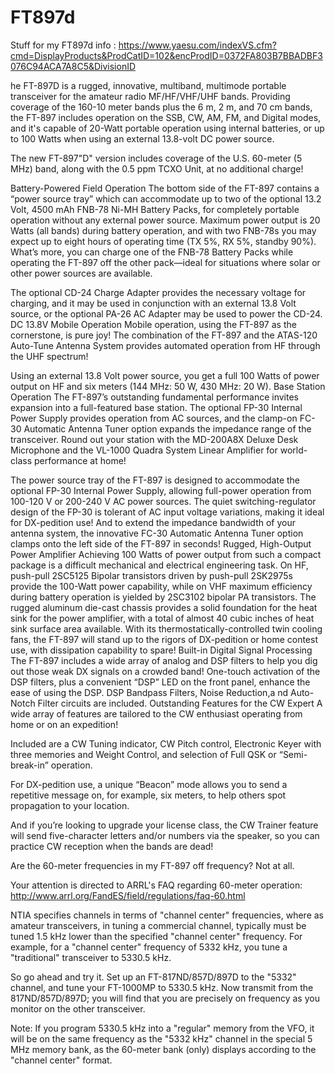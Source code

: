 # FT897d
Stuff for my FT897d
info : https://www.yaesu.com/indexVS.cfm?cmd=DisplayProducts&ProdCatID=102&encProdID=0372FA803B7BBADBF3076C94ACA7A8C5&DivisionID

he FT-897D is a rugged, innovative, multiband, multimode portable transceiver for the amateur radio MF/HF/VHF/UHF bands. Providing coverage of the 160-10 meter bands plus the 6 m, 2 m, and 70 cm bands, the FT-897 includes operation on the SSB, CW, AM, FM, and Digital modes, and it's capable of 20-Watt portable operation using internal batteries, or up to 100 Watts when using an external 13.8-volt DC power source.

The new FT-897"D" version includes coverage of the U.S. 60-meter (5 MHz) band, along with the 0.5 ppm TCXO Unit, at no additional charge!




Battery-Powered Field Operation
The bottom side of the FT-897 contains a “power source tray” which can accommodate up to two of the optional 13.2 Volt, 4500 mAh FNB-78 Ni-MH Battery Packs, for completely portable operation without any external power source. Maximum power output is 20 Watts (all bands) during battery operation, and with two FNB-78s you may expect up to eight hours of operating time (TX 5%, RX 5%, standby 90%). What’s more, you can charge one of the FNB-78 Battery Packs while operating the FT-897 off the other pack—ideal for situations where solar or other power sources are available.

The optional CD-24 Charge Adapter provides the necessary voltage for charging, and it may be used in conjunction with an external 13.8 Volt source, or the optional PA-26 AC Adapter may be used to power the CD-24.
DC 13.8V Mobile Operation
Mobile operation, using the FT-897 as the cornerstone, is pure joy! The combination of the FT-897 and the ATAS-120 Auto-Tune Antenna System provides automated operation from HF through the UHF spectrum!

Using an external 13.8 Volt power source, you get a full 100 Watts of power output on HF and six meters (144 MHz: 50 W, 430 MHz: 20 W).
Base Station Operation
The FT-897’s outstanding fundamental performance invites expansion into a full-featured base station. The optional FP-30 Internal Power Supply provides operation from AC sources, and the clamp-on FC-30 Automatic Antenna Tuner option expands the impedance range of the transceiver. Round out your station with the MD-200A8X Deluxe Desk Microphone and the VL-1000 Quadra System Linear Amplifier for world-class performance at home!

The power source tray of the FT-897 is designed to accommodate the optional FP-30 Internal Power Supply, allowing full-power operation from 100-120 V or 200-240 V AC power sources. The quiet switching-regulator design of the FP-30 is tolerant of AC input voltage variations, making it ideal for DX-pedition use! And to extend the impedance bandwidth of your antenna system, the innovative FC-30 Automatic Antenna Tuner option clamps onto the left side of the FT-897 in seconds!
Rugged, High-Output Power Amplifier
Achieving 100 Watts of power output from such a compact package is a difficult mechanical and electrical engineering task. On HF, push-pull 2SC5125 Bipolar transistors driven by push-pull 2SK2975s provide the 100-Watt power capability, while on VHF maximum efficiency during battery operation is yielded by 2SC3102 bipolar PA transistors. The rugged aluminum die-cast chassis provides a solid foundation for the heat sink for the power amplifier, with a total of almost 40 cubic inches of heat sink surface area available. With its thermostatically-controlled twin cooling fans, the FT-897 will stand up to the rigors of DX-pedition or home contest use, with dissipation capability to spare!
Built-in Digital Signal Processing
The FT-897 includes a wide array of analog and DSP filters to help you dig out those weak DX signals on a crowded band! One-touch activation of the DSP filters, plus a convenient “DSP” LED on the front panel, enhance the ease of using the DSP. DSP Bandpass Filters, Noise Reduction,a nd Auto-Notch Filter circuits are included.
Outstanding Features for the CW Expert
A wide array of features are tailored to the CW enthusiast operating from home or on an expedition!

Included are a CW Tuning indicator, CW Pitch control, Electronic Keyer with three memories and Weight Control, and selection of Full QSK or “Semi-break-in” operation.

For DX-pedition use, a unique “Beacon” mode allows you to send a repetitive message on, for example, six meters, to help others spot propagation to your location.

And if you’re looking to upgrade your license class, the CW Trainer feature will send five-character letters and/or numbers via the speaker, so you can practice CW reception when the bands are dead!


 Are the 60-meter frequencies in my FT-897 off frequency?
Not at all.

Your attention is directed to ARRL's FAQ regarding 60-meter operation: http://www.arrl.org/FandES/field/regulations/faq-60.html

NTIA specifies channels in terms of "channel center" frequencies, where as amateur transceivers, in tuning a commercial channel, typically must be tuned 1.5 kHz lower than the specified "channel center" frequency. For example, for a "channel center" frequency of 5332 kHz, you tune a "traditional" transceiver to 5330.5 kHz.

So go ahead and try it. Set up an FT-817ND/857D/897D to the "5332" channel, and tune your FT-1000MP to 5330.5 kHz. Now transmit from the 817ND/857D/897D; you will find that you are precisely on frequency as you monitor on the other transceiver.

Note: If you program 5330.5 kHz into a "regular" memory from the VFO, it will be on the same frequency as the "5332 kHz" channel in the special 5 MHz memory bank, as the 60-meter bank (only) displays according to the "channel center" format.


